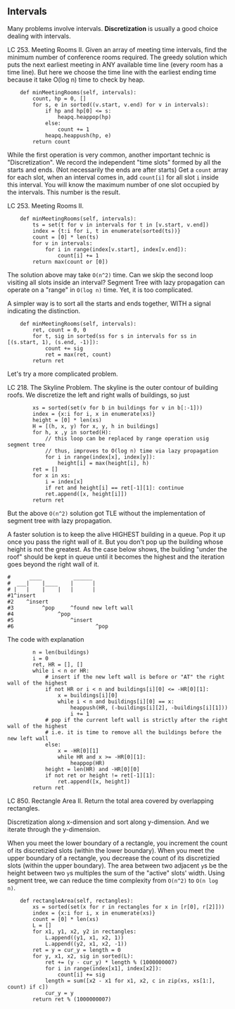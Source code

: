 ## Intervals
Many problems involve intervals. **Discretization** is usually a good choice dealing with intervals.

LC 253. Meeting Rooms II. 
Given an array of meeting time intervals, find the minimum number of conference rooms required.
The greedy solution which puts the next earliest meeting in ANY available time line (every room has a time line). 
But here we choose the time line with the earliest ending time because it take O(log n) time to check by heap.
```
    def minMeetingRooms(self, intervals):
        count, hp = 0, []
        for s, e in sorted((v.start, v.end) for v in intervals):
            if hp and hp[0] <= s:
                heapq.heappop(hp)
            else:
                count += 1
            heapq.heappush(hp, e)
        return count
```

While the first operation is very common, another important technic is "Discretization". 
We record the independent "time slots" formed by all the starts and ends. (Not necessarily the ends are after starts)
Get a `count` array for each slot, when an interval comes in, add `count[i]` for all slot `i` inside this interval.
You will know the maximum number of one slot occupied by the intervals. This number is the result.

LC 253. Meeting Rooms II. 
```
    def minMeetingRooms(self, intervals):
        ts = set(t for v in intervals for t in [v.start, v.end])
        index = {t:i for i, t in enumerate(sorted(ts))}
        count = [0] * len(ts)
        for v in intervals:
            for i in range(index[v.start], index[v.end]):
                count[i] += 1
        return max(count or [0])
```

The solution above may take `O(n^2)` time. Can we skip the second loop visiting all slots inside an interval?
Segment Tree with lazy propagation can operate on a "range" in `O(log n)` time. Yet, it is too complicated.

A simpler way is to sort all the starts and ends together, WITH a signal indicating the distinction.
```
    def minMeetingRooms(self, intervals):
        ret, count = 0, 0
        for t, sig in sorted(ss for s in intervals for ss in [(s.start, 1), (s.end, -1)]):
            count += sig
            ret = max(ret, count)
        return ret
```

Let's try a more complicated problem.

LC 218. The Skyline Problem. The skyline is the outer contour of building roofs.
We discretize the left and right walls of buildings, so just 
```
        xs = sorted(set(v for b in buildings for v in b[:-1]))
        index = {x:i for i, x in enumerate(xs)}
        height = [0] * len(xs)
        H = [(h, x, y) for x, y, h in buildings]
        for h, x ,y in sorted(H):
            // this loop can be replaced by range operation usig segment tree 
            // thus, improves to O(log n) time via lazy propagation
            for i in range(index[x], index[y]):
                height[i] = max(height[i], h)
        ret = []
        for x in xs:
            i = index[x]
            if ret and height[i] == ret[-1][1]: continue
            ret.append([x, height[i]])     
        return ret
```
But the above `O(n^2)` solution got TLE without the implementation of segment tree with lazy propagation.

A faster solution is to keep the alive HIGHEST building in a queue. Pop it up once you pass the right wall of it.
But you don't pop up the building whose height is not the greatest. As the case below shows, the building "under the roof" should be kept in queue until it becomes the highest and the iteration goes beyond the right wall of it.
```
#      ____          ______
#  ___|    |____    |      |
# |   |    |    |   |      |
#1^insert       
#2    ^insert
#3         ^pop     ^found new left wall
#4              ^pop
#5                  ^insert
#6                          ^pop
```  
The code with explanation
```
        n = len(buildings)
        i = 0
        ret, HR = [], []
        while i < n or HR:
            # insert if the new left wall is before or "AT" the right wall of the highest
            if not HR or i < n and buildings[i][0] <= -HR[0][1]: 
                x = buildings[i][0]
                while i < n and buildings[i][0] == x:
                    heappush(HR, (-buildings[i][2], -buildings[i][1]))
                    i += 1
            # pop if the current left wall is strictly after the right wall of the highest
            # i.e. it is time to remove all the buildings before the new left wall
            else:
                x = -HR[0][1]
                while HR and x >= -HR[0][1]:
                    heappop(HR)
            height = len(HR) and -HR[0][0]
            if not ret or height != ret[-1][1]:
                ret.append([x, height])
        return ret
```
LC 850. Rectangle Area II. Return the total area covered by overlapping rectangles.

Discretization along x-dimension and sort along y-dimension. And we iterate through the y-dimension.

When you meet the lower boundary of a rectangle, you increment the count of its discretizied slots (within the lower boundary). When you meet the upper boundary of a rectangle, you decrease the count of its discretizied slots (within the upper boundary). The area between two adjacent `y`s be the height between two `y`s multiples the sum of the "active" slots' width. Using segment tree, we can reduce the time complexity from `O(n^2)` to `O(n log n)`.
```
    def rectangleArea(self, rectangles):
        xs = sorted(set(x for r in rectangles for x in [r[0], r[2]]))
        index = {x:i for i, x in enumerate(xs)}
        count = [0] * len(xs)
        L = []
        for x1, y1, x2, y2 in rectangles:
            L.append((y1, x1, x2, 1))
            L.append((y2, x1, x2, -1))
        ret = y = cur_y = length = 0
        for y, x1, x2, sig in sorted(L):
            ret += (y - cur_y) * length % (1000000007)
            for i in range(index[x1], index[x2]):
                count[i] += sig
            length = sum([x2 - x1 for x1, x2, c in zip(xs, xs[1:], count) if c])
            cur_y = y
        return ret % (1000000007)
```

